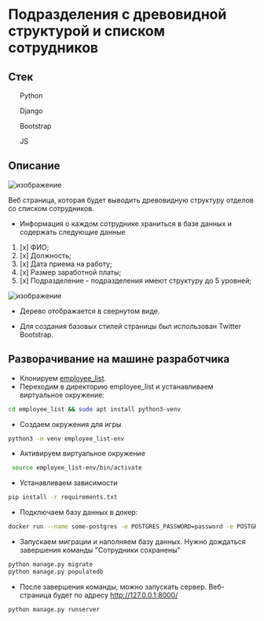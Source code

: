 # Подразделения с древовидной структурой и списком сотрудников

## Стек
<ul>Python</ul>
<ul>Django</ul>
<ul>Bootstrap</ul>
<ul>JS</ul>

## Описание

![изображение](https://user-images.githubusercontent.com/86165052/197149983-198a5bac-c0d6-45cb-be54-fe9d47bfa22f.png)

 Веб страница, которая будет выводить древовидную структуру отделов со списком сотрудников.

* Информация о каждом сотруднике храниться в базе данных  и содержать следующие данные
1. [x] ФИО;
2. [x] Должность;
3. [x] Дата приема на работу;
4. [x] Размер заработной платы;
5. [x] Подразделение - подразделения имеют структуру до 5 уровней;

![изображение](https://user-images.githubusercontent.com/86165052/197150224-0a7d0892-4b00-4e26-b3aa-cc7f268a16c6.png)

* Дерево отображается в свернутом виде.

* Для создания базовых стилей страницы был использован Twitter Bootstrap.


## Разворачивание на машине разработчика

* Клонируем [employee_list](https://github.com/Nenavsegda/employee_list).
* Переходим в директорию employee_list и устанавливаем виртуальное окружение:

```bash
cd employee_list && sudo apt install python3-venv
```

* Создаем окружения для игры

```bash
python3 -m venv employee_list-env
```

* Активируем виртуальное окружение

```bash
 source employee_list-env/bin/activate
```
* Устанавливаем зависимости

```bash
pip install -r requirements.txt
```

* Подключаем базу данных в докер:

```bash
docker run --name some-postgres -e POSTGRES_PASSWORD=password -e POSTGRES_USER=root -e POSTGRES_DB=employee_list -p 5432:5432 -d postgres
```

* Запускаем миграции и наполняем базу данных. Нужно дождаться завершения команды "Сотрудники сохранены"

```bash
python manage.py migrate
python manage.py populatedb
```

* После завершения команды, можно запускать сервер. Веб-страница будет по адресу http://127.0.0.1:8000/

```bash
python manage.py runserver
```
